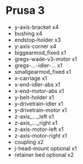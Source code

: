Prusa 3
======
* y-axis-bracket       x4
* bushing              x4
* endstop-holder       x3
* y-axis-corner        x4
* biggearmod_fixed     x1
* gregs-wade-v3-motor  x1
* gregs-...-idler-...  x1
* smallgearmod_fixed   x1
* x-carriage           x1
* x-end-idler-abs      x1
* x-end-motor-abs      x1
* y-belt-holder        x1
* y-drivetrain-idler   x1
* y-drivetrain-motor   x1
* z-axis_..._left      x1
* z-axis_..._right     x1
* z-axis-motor-left    x1
* z-axis-motor-right   x1
* coupling             x2
* j-head-mount         optional x1
* retainer bed         optional x2
